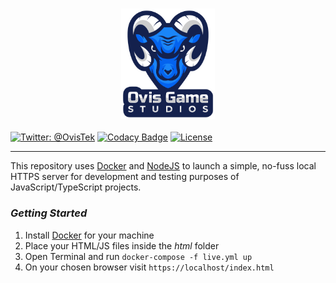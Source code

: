 <h3 align="center">
  <img src="graphics/icon.png?raw=true" alt="OvisTek Logo" width="150">
</h3>

[![Twitter: @OvisTek](https://img.shields.io/badge/contact-OvisTek-blue.svg?style=flat)](https://twitter.com/OvisTek)
[![Codacy Badge](https://app.codacy.com/project/badge/Grade/f10e5a993dbf4cb5b1852232dcc1fadd)](https://www.codacy.com/gh/OvisTek/tiny-host/dashboard?utm_source=github.com&utm_medium=referral&utm_content=OvisTek/tiny-host&utm_campaign=Badge_Grade)
[![License](https://img.shields.io/badge/license-MIT-orange.svg?style=flat)](LICENSE)

* * *

This repository uses [Docker](https://www.docker.com/) and [NodeJS](https://nodejs.org/) to launch a simple, no-fuss local HTTPS server for development and testing purposes of JavaScript/TypeScript projects.

### _**Getting Started**_

1.  Install [Docker](https://www.docker.com/) for your machine
2.  Place your HTML/JS files inside the _html_ folder
3.  Open Terminal and run `docker-compose -f live.yml up`
4.  On your chosen browser visit `https://localhost/index.html`
